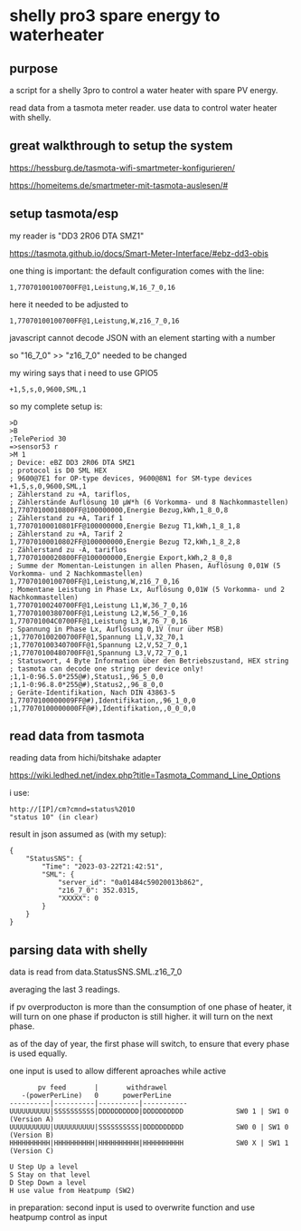 # shelly pro3 spare energy to waterheater

## purpose

a script for a shelly 3pro to control a water heater with spare PV energy.

read data from a tasmota meter reader.
use data to control water heater with shelly.

## great walkthrough to setup the system

https://hessburg.de/tasmota-wifi-smartmeter-konfigurieren/

https://homeitems.de/smartmeter-mit-tasmota-auslesen/#


## setup tasmota/esp

my reader is "DD3 2R06 DTA SMZ1"

https://tasmota.github.io/docs/Smart-Meter-Interface/#ebz-dd3-obis

one thing is important:
the default configuration comes with the line:

    1,77070100100700FF@1,Leistung,W,16_7_0,16

here it needed to be adjusted to

    1,77070100100700FF@1,Leistung,W,z16_7_0,16

javascript cannot decode JSON with an element starting with a number

so "16_7_0" >> "z16_7_0" needed to be changed

my wiring says that i need to use GPIO5

    +1,5,s,0,9600,SML,1

so my complete setup is:

    >D
    >B
    ;TelePeriod 30
    =>sensor53 r
    >M 1
    ; Device: eBZ DD3 2R06 DTA SMZ1
    ; protocol is D0 SML HEX
    ; 9600@7E1 for OP-type devices, 9600@8N1 for SM-type devices
    +1,5,s,0,9600,SML,1
    ; Zählerstand zu +A, tariflos, 
    ; Zählerstände Auflösung 10 µW*h (6 Vorkomma- und 8 Nachkommastellen)
    1,77070100010800FF@100000000,Energie Bezug,kWh,1_8_0,8
    ; Zählerstand zu +A, Tarif 1
    1,77070100010801FF@100000000,Energie Bezug T1,kWh,1_8_1,8
    ; Zählerstand zu +A, Tarif 2
    1,77070100010802FF@100000000,Energie Bezug T2,kWh,1_8_2,8
    ; Zählerstand zu -A, tariflos
    1,77070100020800FF@100000000,Energie Export,kWh,2_8_0,8
    ; Summe der Momentan-Leistungen in allen Phasen, Auflösung 0,01W (5 Vorkomma- und 2 Nachkommastellen)
    1,77070100100700FF@1,Leistung,W,z16_7_0,16
    ; Momentane Leistung in Phase Lx, Auflösung 0,01W (5 Vorkomma- und 2 Nachkommastellen)
    1,77070100240700FF@1,Leistung L1,W,36_7_0,16
    1,77070100380700FF@1,Leistung L2,W,56_7_0,16
    1,770701004C0700FF@1,Leistung L3,W,76_7_0,16
    ; Spannung in Phase Lx, Auflösung 0,1V (nur über MSB)
    ;1,77070100200700FF@1,Spannung L1,V,32_70,1
    ;1,77070100340700FF@1,Spannung L2,V,52_7_0,1
    ;1,77070100480700FF@1,Spannung L3,V,72_7_0,1
    ; Statuswort, 4 Byte Information über den Betriebszustand, HEX string
    ; tasmota can decode one string per device only!
    ;1,1-0:96.5.0*255@#),Status1,,96_5_0,0
    ;1,1-0:96.8.0*255@#),Status2,,96_8_0,0
    ; Geräte-Identifikation, Nach DIN 43863-5 
    1,77070100000009FF@#),Identifikation,,96_1_0,0
    ;1,77070100000000FF@#),Identifikation,,0_0_0,0

## read data from tasmota

reading data from hichi/bitshake adapter

https://wiki.ledhed.net/index.php?title=Tasmota_Command_Line_Options

i use:
    
    http://[IP]/cm?cmnd=status%2010
    "status 10" (in clear)
    
result in json assumed as (with my setup):

    {
        "StatusSNS": {
            "Time": "2023-03-22T21:42:51",
            "SML": {
                "server_id": "0a01484c59020013b862",
                "z16_7_0": 352.0315,
                "XXXXX": 0
            }
        }
    }


## parsing data with shelly

data is read from data.StatusSNS.SML.z16_7_0

averaging the last 3 readings.

if pv overproducton is more than the consumption of one phase of heater, it will turn on one phase
if producton is still higher. it will turn on the next phase.

as of the day of year, the first phase will switch, to ensure that every phase is used equally.

one input is used to allow different aproaches while active


           pv feed       |       withdrawel
       -(powerPerLine)   0      powerPerLine
    ----------|----------|----------|-----------
    UUUUUUUUUU|SSSSSSSSSS|DDDDDDDDDD|DDDDDDDDDD             SW0 1 | SW1 0 (Version A)
    UUUUUUUUUU|UUUUUUUUUU|SSSSSSSSSS|DDDDDDDDDD             SW0 0 | SW1 0 (Version B)
    HHHHHHHHHH|HHHHHHHHHH|HHHHHHHHHH|HHHHHHHHHH             SW0 X | SW1 1 (Version C)
    
    U Step Up a level
    S Stay on that level
    D Step Down a level
    H use value from Heatpump (SW2)
    
in preparation:
second input is used to overwrite function and use heatpump control as input
